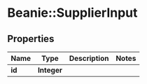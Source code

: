 # Beanie::SupplierInput

## Properties
Name | Type | Description | Notes
------------ | ------------- | ------------- | -------------
**id** | **Integer** |  | 



